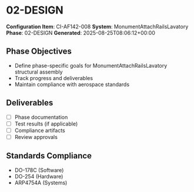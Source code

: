 # 02-DESIGN

**Configuration Item**: CI-AF142-008
**System**: MonumentAttachRailsLavatory
**Phase**: 02-DESIGN
**Generated**: 2025-08-25T08:06:12+00:00

## Phase Objectives
- Define phase-specific goals for MonumentAttachRailsLavatory structural assembly
- Track progress and deliverables
- Maintain compliance with aerospace standards

## Deliverables
- [ ] Phase documentation
- [ ] Test results (if applicable)
- [ ] Compliance artifacts
- [ ] Review approvals

## Standards Compliance
- DO-178C (Software)
- DO-254 (Hardware)
- ARP4754A (Systems)

